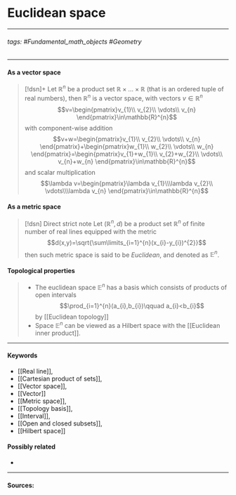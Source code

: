 # Euclidean space
***
###### tags: #Fundamental_math_objects #Geometry  
***
#### As a vector space
>[!dsn]+
>Let $\mathbb{R}^{n}$ be a product set $\mathbb{R}\times\dots\times\mathbb{R}$ (that is an ordered tuple of real numbers), then $\mathbb{R}^{n}$ is a vector space, with vectors $v\in\mathbb{R}^{n}$
>$$v=\begin{pmatrix}v_{1}\\ v_{2}\\ \vdots\\ v_{n} \end{pmatrix}\in\mathbb{R}^{n}$$
>with component-wise addition 
>$$v+w=\begin{pmatrix}v_{1}\\ v_{2}\\ \vdots\\ v_{n} \end{pmatrix}+\begin{pmatrix}w_{1}\\ w_{2}\\ \vdots\\ w_{n} \end{pmatrix}=\begin{pmatrix}v_{1}+w_{1}\\ v_{2}+w_{2}\\ \vdots\\ v_{n}+w_{n} \end{pmatrix}\in\mathbb{R}^{n}$$
>and scalar multiplication
>$$\lambda v=\begin{pmatrix}\lambda v_{1}\\\lambda  v_{2}\\ \vdots\\\lambda  v_{n} \end{pmatrix}\in\mathbb{R}^{n}$$

#### As a metric space
>[!dsn] Direct strict note
>Let $(\mathbb{R}^{n},d)$ be a product set $\mathbb{R}^{n}$ of finite number of real lines equipped with the metric
>$$d(x,y)=\sqrt{\sum\limits_{i=1}^{n}(x_{i}-y_{i})^{2}}$$
>then such metric space is said to be *Euclidean*, and denoted as $\mathbb{E}^{n}$.

#### Topological properties
>- The euclidean space $\mathbb{E}^{n}$ has a basis which consists of products of open intervals 
>  $$\prod_{i=1}^{n}(a_{i},b_{i})\qquad a_{i}<b_{i}$$
>  by [[Euclidean topology]]
>- Space $\mathbb{E}^{n}$ can be viewed as a Hilbert space with the [[Euclidean inner product]].

***
#### Keywords
- [[Real line]],
- [[Cartesian product of sets]],
- [[Vector space]],
- [[Vector]]
- [[Metric space]],
- [[Topology basis]],
- [[Interval]],
- [[Open and closed subsets]],
- [[Hilbert space]]
#### Possibly related
- 
***
#### Sources: 